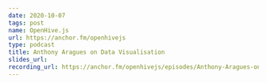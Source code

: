 ```yaml
---
date: 2020-10-07
tags: post
name: OpenHive.js
url: https://anchor.fm/openhivejs
type: podcast
title: Anthony Aragues on Data Visualisation
slides_url:
recording_url: https://anchor.fm/openhivejs/episodes/Anthony-Aragues-on-Data-Visualisation-emau0n
---
```

